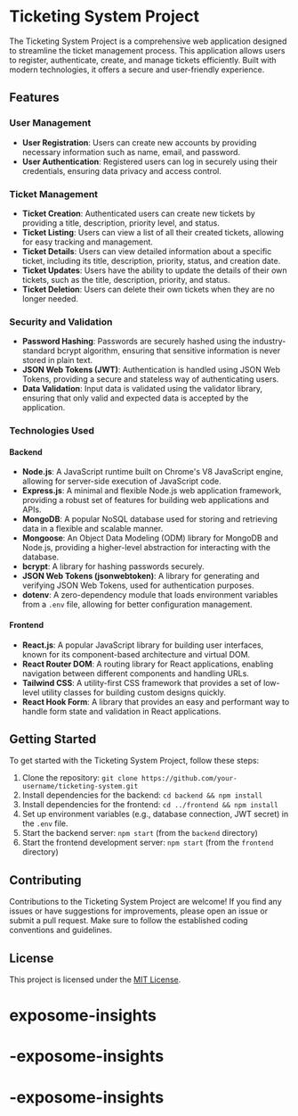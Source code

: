# Ticketing System Project

The Ticketing System Project is a comprehensive web application designed to streamline the ticket management process. This application allows users to register, authenticate, create, and manage tickets efficiently. Built with modern technologies, it offers a secure and user-friendly experience.

## Features

### User Management

- **User Registration**: Users can create new accounts by providing necessary information such as name, email, and password.
- **User Authentication**: Registered users can log in securely using their credentials, ensuring data privacy and access control.

### Ticket Management

- **Ticket Creation**: Authenticated users can create new tickets by providing a title, description, priority level, and status.
- **Ticket Listing**: Users can view a list of all their created tickets, allowing for easy tracking and management.
- **Ticket Details**: Users can view detailed information about a specific ticket, including its title, description, priority, status, and creation date.
- **Ticket Updates**: Users have the ability to update the details of their own tickets, such as the title, description, priority, and status.
- **Ticket Deletion**: Users can delete their own tickets when they are no longer needed.

### Security and Validation

- **Password Hashing**: Passwords are securely hashed using the industry-standard bcrypt algorithm, ensuring that sensitive information is never stored in plain text.
- **JSON Web Tokens (JWT)**: Authentication is handled using JSON Web Tokens, providing a secure and stateless way of authenticating users.
- **Data Validation**: Input data is validated using the validator library, ensuring that only valid and expected data is accepted by the application.

### Technologies Used

#### Backend

- **Node.js**: A JavaScript runtime built on Chrome's V8 JavaScript engine, allowing for server-side execution of JavaScript code.
- **Express.js**: A minimal and flexible Node.js web application framework, providing a robust set of features for building web applications and APIs.
- **MongoDB**: A popular NoSQL database used for storing and retrieving data in a flexible and scalable manner.
- **Mongoose**: An Object Data Modeling (ODM) library for MongoDB and Node.js, providing a higher-level abstraction for interacting with the database.
- **bcrypt**: A library for hashing passwords securely.
- **JSON Web Tokens (jsonwebtoken)**: A library for generating and verifying JSON Web Tokens, used for authentication purposes.
- **dotenv**: A zero-dependency module that loads environment variables from a `.env` file, allowing for better configuration management.

#### Frontend

- **React.js**: A popular JavaScript library for building user interfaces, known for its component-based architecture and virtual DOM.
- **React Router DOM**: A routing library for React applications, enabling navigation between different components and handling URLs.
- **Tailwind CSS**: A utility-first CSS framework that provides a set of low-level utility classes for building custom designs quickly.
- **React Hook Form**: A library that provides an easy and performant way to handle form state and validation in React applications.

## Getting Started

To get started with the Ticketing System Project, follow these steps:

1. Clone the repository: `git clone https://github.com/your-username/ticketing-system.git`
2. Install dependencies for the backend: `cd backend && npm install`
3. Install dependencies for the frontend: `cd ../frontend && npm install`
4. Set up environment variables (e.g., database connection, JWT secret) in the `.env` file.
5. Start the backend server: `npm start` (from the `backend` directory)
6. Start the frontend development server: `npm start` (from the `frontend` directory)

## Contributing

Contributions to the Ticketing System Project are welcome! If you find any issues or have suggestions for improvements, please open an issue or submit a pull request. Make sure to follow the established coding conventions and guidelines.

## License

This project is licensed under the [MIT License](LICENSE).
# exposome-insights
# -exposome-insights
# -exposome-insights
